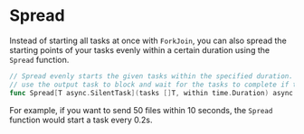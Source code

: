 # Spread

Instead of starting all tasks at once with `ForkJoin`, you can also spread the starting points of your tasks evenly
within a certain duration using the `Spread` function.

```go
// Spread evenly starts the given tasks within the specified duration. Clients can
// use the output task to block and wait for the tasks to complete if they want.
func Spread[T async.SilentTask](tasks []T, within time.Duration) async.SilentTask
```

For example, if you want to send 50 files within 10 seconds, the `Spread` function would start a task every 0.2s.